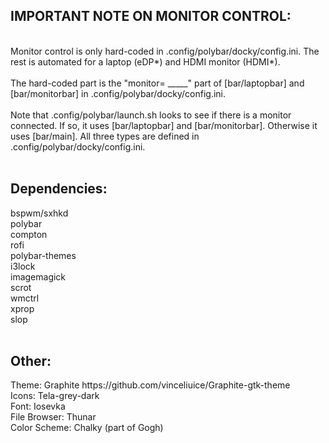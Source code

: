 <h2>IMPORTANT NOTE ON MONITOR CONTROL:</h2>
<br>
Monitor control is only hard-coded in .config/polybar/docky/config.ini. The rest is automated for a laptop (eDP*) and HDMI monitor (HDMI*).
<br>
<br>
The hard-coded part is the "monitor= _____" part of [bar/laptopbar] and [bar/monitorbar] in .config/polybar/docky/config.ini.
<br>
<br>
Note that .config/polybar/launch.sh looks to see if there is a monitor connected. If so, it uses [bar/laptopbar] and [bar/monitorbar]. Otherwise it uses [bar/main]. All three types are defined in .config/polybar/docky/config.ini.
<br>
<br>
<h2>Dependencies:</h2>
bspwm/sxhkd<br>
polybar<br>
compton<br>
rofi<br>
polybar-themes<br>
i3lock<br>
imagemagick<br>
scrot<br>
wmctrl<br>
xprop<br>
slop
<br>
<br>
<h2>Other:</h2>
Theme: Graphite https://github.com/vinceliuice/Graphite-gtk-theme<br>
Icons: Tela-grey-dark<br>
Font: Iosevka<br>
File Browser: Thunar<br>
Color Scheme: Chalky (part of Gogh)<br>


